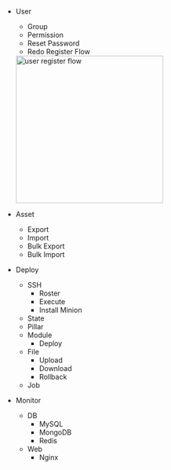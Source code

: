 - User
    - Group
    - Permission
    - Reset Password
    - Redo Register Flow
    
    <img alt="user register flow" src="https://github.com/MiracleYoung/MiracleOps/raw/master/static/images/todolist/user-register-flow.png" width="300">
- Asset
    - Export
    - Import
    - Bulk Export
    - Bulk Import
- Deploy
    - SSH
        - Roster
        - Execute
        - Install Minion
    - State
    - Pillar
    - Module
        - Deploy
    - File
        - Upload
        - Download
        - Rollback
    - Job
- Monitor
    - DB
        - MySQL
        - MongoDB
        - Redis
    - Web
        - Nginx
        
